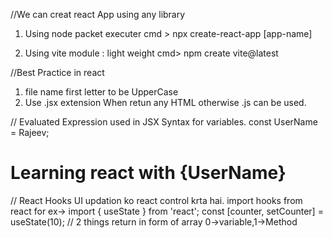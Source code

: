 //We can creat react App using any library
1. Using node packet executer
cmd > npx create-react-app [app-name]

2. Using vite module : light weight
cmd> npm create vite@latest

//Best Practice in react
1. file name first letter to be UpperCase
2. Use .jsx extension When retun any HTML otherwise .js can be used.

// Evaluated Expression used in JSX Syntax for variables.
const UserName = Rajeev;
<h1>Learning react with {UserName}</h1>

// React Hooks
UI updation ko react control krta hai.
import hooks from react 
for ex-> import { useState } from 'react';
         const [counter, setCounter] = useState(10); // 2 things return in form of array 0->variable,1->Method